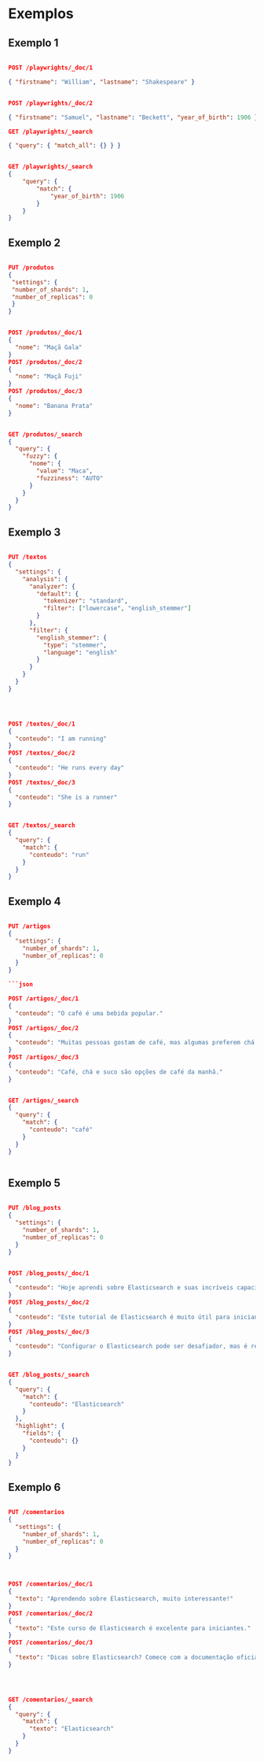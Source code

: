 # Exemplos

## Exemplo 1

```json

POST /playwrights/_doc/1 

{ "firstname": "William", "lastname": "Shakespeare" }

```

```json

POST /playwrights/_doc/2

{ "firstname": "Samuel", "lastname": "Beckett", "year_of_birth": 1906 }

```

```json
GET /playwrights/_search

{ "query": { "match_all": {} } }

```

```json

GET /playwrights/_search
{
    "query": {
        "match": {
            "year_of_birth": 1906
        }
    }
}

```

## Exemplo 2

```json

PUT /produtos
{
 "settings": {
 "number_of_shards": 1,
 "number_of_replicas": 0
 }
}

```

```json

POST /produtos/_doc/1
{
  "nome": "Maçã Gala"
}
POST /produtos/_doc/2
{
  "nome": "Maçã Fuji"
}
POST /produtos/_doc/3
{
  "nome": "Banana Prata"
}


```

```json

GET /produtos/_search
{
  "query": {
    "fuzzy": {
      "nome": {
        "value": "Maca",
        "fuzziness": "AUTO"
      }
    }
  }
}

```

## Exemplo 3

```json

PUT /textos
{
  "settings": {
    "analysis": {
      "analyzer": {
        "default": {
          "tokenizer": "standard",
          "filter": ["lowercase", "english_stemmer"]
        }
      },
      "filter": {
        "english_stemmer": {
          "type": "stemmer",
          "language": "english"
        }
      }
    }
  }
}



```

```json


POST /textos/_doc/1
{
  "conteudo": "I am running"
}
POST /textos/_doc/2
{
  "conteudo": "He runs every day"
}
POST /textos/_doc/3
{
  "conteudo": "She is a runner"
}

```

```json

GET /textos/_search
{
  "query": {
    "match": {
      "conteudo": "run"
    }
  }
}

```

## Exemplo 4

```json

PUT /artigos
{
  "settings": {
    "number_of_shards": 1,
    "number_of_replicas": 0
  }
}

```json

POST /artigos/_doc/1
{
  "conteudo": "O café é uma bebida popular."
}
POST /artigos/_doc/2
{
  "conteudo": "Muitas pessoas gostam de café, mas algumas preferem chá."
}
POST /artigos/_doc/3
{
  "conteudo": "Café, chá e suco são opções de café da manhã."
}

```

```json

GET /artigos/_search
{
  "query": {
    "match": {
      "conteudo": "café"
    }
  }
}



```

## Exemplo 5

```json

PUT /blog_posts
{
  "settings": {
    "number_of_shards": 1,
    "number_of_replicas": 0
  }
}

```

```json

POST /blog_posts/_doc/1
{
  "conteudo": "Hoje aprendi sobre Elasticsearch e suas incríveis capacidades de busca."
}
POST /blog_posts/_doc/2
{
  "conteudo": "Este tutorial de Elasticsearch é muito útil para iniciantes."
}
POST /blog_posts/_doc/3
{
  "conteudo": "Configurar o Elasticsearch pode ser desafiador, mas é recompensador."
}

```

```json

GET /blog_posts/_search
{
  "query": {
    "match": {
      "conteudo": "Elasticsearch"
    }
  },
  "highlight": {
    "fields": {
      "conteudo": {}
    }
  }
}

```

## Exemplo 6

```json

PUT /comentarios
{
  "settings": {
    "number_of_shards": 1,
    "number_of_replicas": 0
  }
}

```

```json


POST /comentarios/_doc/1
{
  "texto": "Aprendendo sobre Elasticsearch, muito interessante!"
}
POST /comentarios/_doc/2
{
  "texto": "Este curso de Elasticsearch é excelente para iniciantes."
}
POST /comentarios/_doc/3
{
  "texto": "Dicas sobre Elasticsearch? Comece com a documentação oficial."
}



```

```JSON


GET /comentarios/_search
{
  "query": {
    "match": {
      "texto": "Elasticsearch"
    }
  }
}



```
